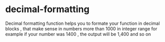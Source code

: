 # decimal-formatting
Decimal formatting function helps you to formate your function in decimal blocks , that make sense in numbers more than 1000 in integer range 
for example 
if your number was 1400 , the output will be 1,400 and so on 

